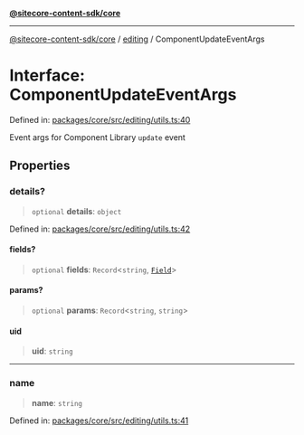 [**@sitecore-content-sdk/core**](../../README.md)

***

[@sitecore-content-sdk/core](../../README.md) / [editing](../README.md) / ComponentUpdateEventArgs

# Interface: ComponentUpdateEventArgs

Defined in: [packages/core/src/editing/utils.ts:40](https://github.com/Sitecore/xmc-jss-dev/blob/7e7ce097833cac399aa150e6b63dca7210e4ee25/packages/core/src/editing/utils.ts#L40)

Event args for Component Library `update` event

## Properties

### details?

> `optional` **details**: `object`

Defined in: [packages/core/src/editing/utils.ts:42](https://github.com/Sitecore/xmc-jss-dev/blob/7e7ce097833cac399aa150e6b63dca7210e4ee25/packages/core/src/editing/utils.ts#L42)

#### fields?

> `optional` **fields**: `Record`\<`string`, [`Field`](../../layout/interfaces/Field.md)\>

#### params?

> `optional` **params**: `Record`\<`string`, `string`\>

#### uid

> **uid**: `string`

***

### name

> **name**: `string`

Defined in: [packages/core/src/editing/utils.ts:41](https://github.com/Sitecore/xmc-jss-dev/blob/7e7ce097833cac399aa150e6b63dca7210e4ee25/packages/core/src/editing/utils.ts#L41)
